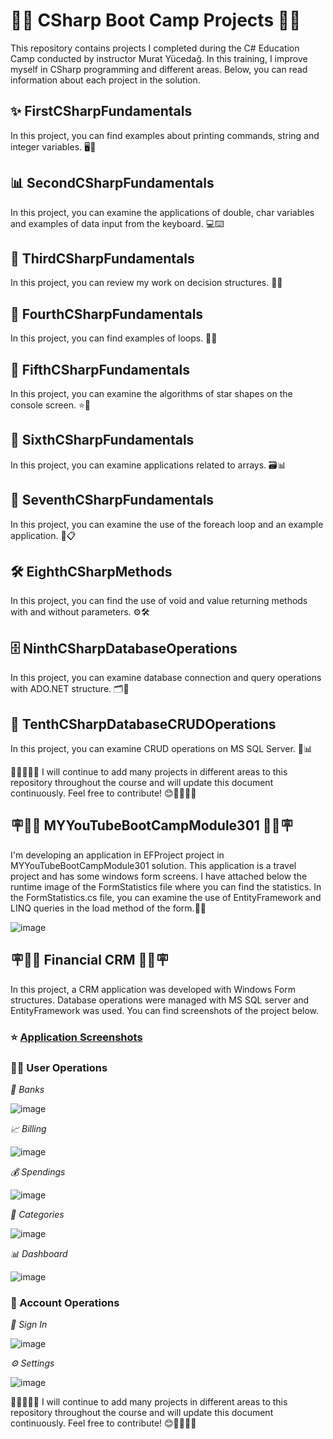 # 🧑‍💻 CSharp Boot Camp Projects 🧑‍💻

This repository contains projects I completed during the C# Education Camp conducted by instructor Murat Yücedağ. In this training, I improve myself in CSharp programming and different areas. Below, you can read information about each project in the solution.

## ✨ FirstCSharpFundamentals
In this project, you can find examples about printing commands, string and integer variables. 🖥️📜

## 📊 SecondCSharpFundamentals
In this project, you can examine the applications of double, char variables and examples of data input from the keyboard. 💻⌨️

## 🧩 ThirdCSharpFundamentals
In this project, you can review my work on decision structures. 🧑‍💻

## 🔀 FourthCSharpFundamentals
In this project, you can find examples of loops. 🔂🔄

## 🔄 FifthCSharpFundamentals
In this project, you can examine the algorithms of star shapes on the console screen. ⭐🌌

## 🔧 SixthCSharpFundamentals
In this project, you can examine applications related to arrays. 🗃️📊

## 📝 SeventhCSharpFundamentals
In this project, you can examine the use of the foreach loop and an example application. 💼📋

## 🛠️ EighthCSharpMethods
In this project, you can find the use of void and value returning methods with and without parameters. ⚙️🛠️

## 🗄️ NinthCSharpDatabaseOperations
In this project, you can examine database connection and query operations with ADO.NET structure. 🗂️🔗

## 💾 TenthCSharpDatabaseCRUDOperations
In this project, you can examine CRUD operations on MS SQL Server. 📝📊

🧑‍💻🧑‍🏫😊 I will continue to add many projects in different areas to this repository throughout the course and will update this document continuously. Feel free to contribute! 😊🧑‍🏫🧑‍💻

## 🪧🧑‍🏫 MYYouTubeBootCampModule301 🧑‍🏫🪧
I'm developing an application in EFProject project in MYYouTubeBootCampModule301 solution. This application is a travel project and has some windows form screens. I have attached below the runtime image of the FormStatistics file where you can find the statistics. In the FormStatistics.cs file, you can examine the use of EntityFramework and LINQ queries in the load method of the form.🧑‍💻

![image](https://github.com/user-attachments/assets/d538b357-a62d-4ce7-912a-4fae31ba27cf)

## 🪧🧑‍🏫 Financial CRM 🧑‍🏫🪧
In this project, a CRM application was developed with Windows Form structures. Database operations were managed with MS SQL server and EntityFramework was used. You can find screenshots of the project below.

### ⭐ [Application Screenshots](#-web-site-1)

### 🧑‍💻 User Operations

*🏦 Banks*

![image](https://github.com/user-attachments/assets/7c135149-3895-44a9-bd8e-916c5d84cc9d)

 *📈 Billing*

![image](https://github.com/user-attachments/assets/911b1d0c-857c-4feb-99ed-38f755587739)

 *💰 Spendings*

![image](https://github.com/user-attachments/assets/4417a045-6187-4fb4-8b47-a6ef2e925a5f)

 *📔 Categories*

![image](https://github.com/user-attachments/assets/0c6ba6b3-fae1-4557-85a8-46e73a54a1e0)

 *📊 Dashboard*

![image](https://github.com/user-attachments/assets/b0d8ae12-2a3f-46e0-896e-7d1a6886da4d)

 
###  📝 Account Operations

*🔑 Sign In*

![image](https://github.com/user-attachments/assets/1d393842-aca0-45b7-a529-ff254b01d6fd)

*⚙️ Settings*

![image](https://github.com/user-attachments/assets/9b040e8f-0195-47ba-af9f-c7035c8e2ec7)


🧑‍💻🧑‍🏫😊 I will continue to add many projects in different areas to this repository throughout the course and will update this document continuously. Feel free to contribute! 😊🧑‍🏫🧑‍💻

